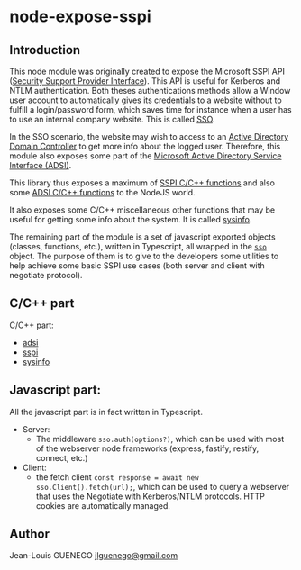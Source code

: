 # node-expose-sspi

## Introduction

This node module was originally created to expose the Microsoft SSPI API ([Security Support Provider Interface](https://docs.microsoft.com/en-us/windows/win32/secauthn/sspi)). This API is useful for Kerberos and NTLM authentication. Both theses authentications methods allow a Window user account to automatically gives its credentials to a website without to fulfill a login/password form, which saves time for instance when a user has to use an internal company website. This is called [SSO](https://en.wikipedia.org/wiki/Single_sign-on).

In the SSO scenario, the website may wish to access to an [Active Directory Domain Controller](https://en.wikipedia.org/wiki/Domain_controller_(Windows)) to get more info about the logged user. Therefore, this module also exposes some part of the [Microsoft Active Directory Service Interface (ADSI)](https://docs.microsoft.com/en-us/windows/win32/adsi/active-directory-service-interfaces-adsi).

This library thus exposes a maximum of [SSPI C/C++ functions](./api/modules/_lib_sspi_d_.md) and also some [ADSI C/C++ functions](./api/modules/_lib_adsi_d_.md) to the NodeJS world.

It also exposes some C/C++ miscellaneous other functions that may be useful for getting some info about the system. It is called [sysinfo](./api/modules/_lib_sysinfo_d_.md).

The remaining part of the module is a set of javascript exported objects (classes, functions, etc.), written in Typescript, all wrapped in the [`sso`]() object. The purpose of them is to give to the developers some utilities to help achieve some basic SSPI use cases (both server and client with negotiate protocol).

## C/C++ part

C/C++ part:

- [adsi](./api/modules/_lib_adsi_d_.md)
- [sspi](./api/modules/_lib_sspi_d_.md)
- [sysinfo](./api/modules/_lib_sysinfo_d_.md)

## Javascript part:

All the javascript part is in fact written in Typescript.

- Server:
  - The middleware `sso.auth(options?)`, which can be used with most of the webserver node frameworks (express, fastify, restify, connect, etc.)
- Client:
  - the fetch client `const response = await new sso.Client().fetch(url);`, which can be used to query a webserver that uses the Negotiate with Kerberos/NTLM protocols. HTTP cookies are automatically managed.

## Author 

Jean-Louis GUENEGO <jlguenego@gmail.com>
